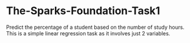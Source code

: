 # The-Sparks-Foundation-Task1

Predict the percentage of a student based on the number of study hours.
This is a simple linear regression task as it involves just 2 variables.
